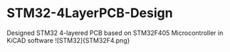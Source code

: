 # STM32-4LayerPCB-Design
Designed STM32 4-layered PCB based on STM32F405 Microcontroller in KiCAD software
![STM32]{STM32F4.png}